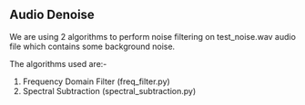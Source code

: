 ## Audio Denoise

We are using 2 algorithms to perform noise filtering on test_noise.wav audio file which contains some background noise.

The algorithms used are:-

1) Frequency Domain Filter (freq_filter.py)
2) Spectral Subtraction (spectral_subtraction.py)
